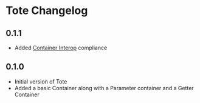 Tote Changelog
==============

0.1.1
-----

 * Added [Container Interop](https://github.com/container-interop/container-interop) compliance

0.1.0
-----

 * Initial version of Tote
 * Added a basic Container along with a Parameter container and a Getter Container